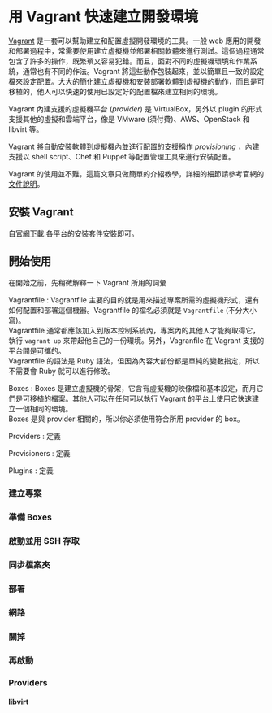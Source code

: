 # 用 Vagrant 快速建立開發環境

[Vagrant](http://www.vagrantup.com) 是一套可以幫助建立和配置虛擬開發環境的工具。一般 web 應用的開發和部署過程中，常需要使用建立虛擬機並部署相關軟體來進行測試。這個過程通常包含了許多的操作，既繁瑣又容易犯錯。而且，面對不同的虛擬機環境和作業系統，通常也有不同的作法。Vagrant 將這些動作包裝起來，並以簡單且一致的設定檔來設定配置。大大的簡化建立虛擬機和安裝部署軟體到虛擬機的動作，而且是可移植的，他人可以快速的使用已設定好的配置檔來建立相同的環境。

Vagrant 內建支援的虛擬機平台 (*provider*) 是 VirtualBox，另外以 plugin 的形式支援其他的虛擬和雲端平台，像是 VMware (須付費)、AWS、OpenStack 和 libvirt 等。

Vagrant 將自動安裝軟體到虛擬機內並進行配置的支援稱作 *provisioning* ，內建支援以 shell script、Chef 和 Puppet 等配置管理工具來進行安裝配置。

Vagrant 的使用並不難，這篇文章只做簡單的介紹教學，詳細的細節請參考官網的[文件說明](http://docs.vagrantup.com/v2/)。

## 安裝 Vagrant

自[官網下載](http://downloads.vagrantup.com) 各平台的安裝套件安裝即可。

## 開始使用

在開始之前，先稍微解釋一下 Vagrant 所用的詞彙

Vagrantfile
  : Vagrantfile 主要的目的就是用來描述專案所需的虛擬機形式，還有如何配置和部署這個機器。Vagrantfile 的檔名必須就是 `Vagrantfile` (不分大小寫)。  
  Vagrantfile 通常都應該加入到版本控制系統內，專案內的其他人才能夠取得它，執行 `vagrant up` 來帶起他自己的一份環境。另外，Vagranfile 在 Vagrant 支援的平台間是可攜的。  
  Vagrantfile 的語法是 Ruby 語法，但因為內容大部份都是單純的變數指定，所以不需要會 Ruby 就可以進行修改。

Boxes
  : Boxes 是建立虛擬機的骨架，它含有虛擬機的映像檔和基本設定，而月它們是可移植的檔案。其他人可以在任何可以執行 Vagrant 的平台上使用它快速建立一個相同的環境。  
  Boxes 是與 provider 相關的，所以你必須使用符合所用 provider 的 box。

Providers
  : 定義

Provisioners
  : 定義

Plugins
  : 定義

### 建立專案

### 準備 Boxes

### 啟動並用 SSH 存取

### 同步檔案夾

### 部署

### 網路

### 關掉

### 再啟動

### Providers

#### libvirt

